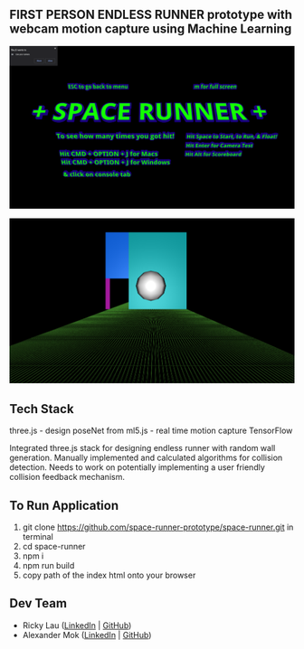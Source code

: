 ## FIRST PERSON ENDLESS RUNNER prototype with webcam motion capture using Machine Learning

![space-runner-homescreen](./space-runner.png)

![space-runner-gameplay](./space-runner-gameplay.png)

## Tech Stack

three.js - design
poseNet from ml5.js - real time motion capture
TensorFlow

Integrated three.js stack for designing endless runner with random wall generation.
Manually implemented and calculated algorithms for collision detection.
Needs to work on potentially implementing a user friendly collision feedback mechanism.

## To Run Application

1. git clone https://github.com/space-runner-prototype/space-runner.git in terminal
2. cd space-runner
3. npm i
4. npm run build
5. copy path of the index html onto your browser

## Dev Team

- Ricky Lau ([LinkedIn](https://www.linkedin.com/in/rickylaudev) | [GitHub](https://github.com/rickylaufitness))
- Alexander Mok ([LinkedIn](https://www.linkedin.com/in/mok-alexander/) | [GitHub](https://github.com/MistuhMok))
